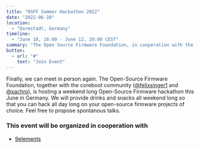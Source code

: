 ```yaml
---
title: "OSFF Summer Hackathon 2022"
date: "2022-06-10"
location:
  - "Darmstadt, Germany"
timeline:
  - "June 10, 16:00 - June 12, 20:00 CEST"
summary: "The Open Source Firmware Foundation, in cooperation with the coreboot community will organize a three day hackathon. Everyone from the Open-Source Firmware Community is welcome to join!"
button:
  - url: "#"
    text: "Join Event"
---
```


Finally, we can meet in person again. The Open-Source Firmware Foundation, together with the coreboot community ([@felixsinger1](https://twitter.com/felixsinger1) and [@xachro](https://twitter.com/@xachro)), is hosting a weekend long Open-Source Firmware hackathon this June in Germany. We will provide drinks and snacks all weekend long so that you can hack all day long on your open-source firmware projects of choice. Feel free to propose spontanous talks.

### This event will be organized in cooperation with

- [9elements](https://9esec.io)
